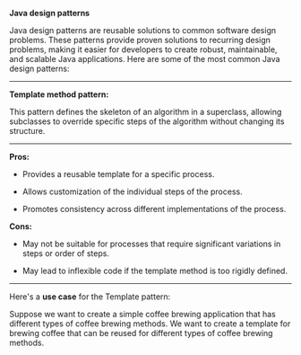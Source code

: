 **Java design patterns**

Java design patterns are reusable solutions to common software design problems. These patterns provide proven solutions to recurring design problems, making it easier for developers to create robust, maintainable, and scalable Java applications. Here are some of the most common Java design patterns:

___

**Template method pattern:**

This pattern defines the skeleton of an algorithm in a superclass, allowing subclasses to override specific steps of the algorithm without changing its structure.


___

**Pros:**

- Provides a reusable template for a specific process.

- Allows customization of the individual steps of the process.

- Promotes consistency across different implementations of the process.


**Cons:**

- May not be suitable for processes that require significant variations in steps or order of steps.

- May lead to inflexible code if the template method is too rigidly defined.

___

Here's a **use case** for the Template pattern:

Suppose we want to create a simple coffee brewing application that has different types of coffee brewing methods. We want to create a template for brewing coffee that can be reused for different types of coffee brewing methods.